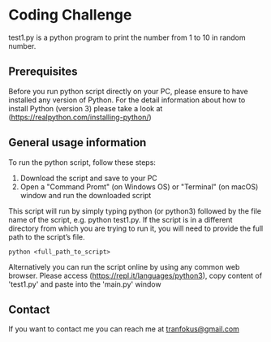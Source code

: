 # Coding Challenge

test1.py is a python program to print the number from 1 to 10 in random number.

## Prerequisites
Before you run python script directly on your PC, please ensure to have installed any version of Python.
For the detail information about how to install Python (version 3) please take a look at (https://realpython.com/installing-python/)

## General usage information
To run the python script, follow these steps:
1. Download the script and save to your PC
2. Open a "Command Promt" (on Windows OS) or "Terminal" (on macOS) window and run the downloaded script

This script will run by simply typing python (or python3) followed by the file name of the script, e.g. python test1.py.
If the script is in a different directory from which you are trying to run it, you will need to provide the full path to the script’s file.

```
python <full_path_to_script>
```
Alternatively you can run the script online by using any common web browser. Please access (https://repl.it/languages/python3), copy content of 'test1.py' and paste into the 'main.py' window   

## Contact

If you want to contact me you can reach me at tranfokus@gmail.com
